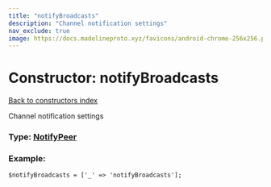 ```yaml
---
title: "notifyBroadcasts"
description: "Channel notification settings"
nav_exclude: true
image: https://docs.madelineproto.xyz/favicons/android-chrome-256x256.png
---
```

# Constructor: notifyBroadcasts  
[Back to constructors index](/API_docs/constructors/index.html)



Channel notification settings




### Type: [NotifyPeer](/API_docs/types/NotifyPeer.html)


### Example:

```
$notifyBroadcasts = ['_' => 'notifyBroadcasts'];
```  
